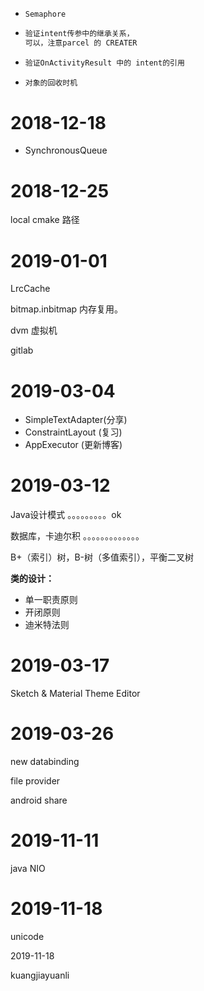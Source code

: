 - ```
  Semaphore
  ```

- ```java
  验证intent传参中的继承关系，
  可以，注意parcel 的 CREATER
  ```

- ```java
  验证OnActivityResult 中的 intent的引用
  ```

- ```java
  对象的回收时机
  ```




# 2018-12-18

- SynchronousQueue



# 2018-12-25

local cmake 路径



# 2019-01-01

LrcCache

bitmap.inbitmap 内存复用。

dvm 虚拟机

gitlab



# 2019-03-04

- SimpleTextAdapter(分享)
- ConstraintLayout (复习)
- AppExecutor (更新博客)


# 2019-03-12

Java设计模式			。。。。。。。。。ok

数据库，卡迪尔积		。。。。。。。。。。。。。

B+（索引）树，B-树（多值索引），平衡二叉树



**类的设计：**

- 单一职责原则
- 开闭原则
- 迪米特法则



# 2019-03-17

Sketch & Material Theme Editor

# 2019-03-26

new databinding

file provider

android share



# 2019-11-11

java NIO



# 2019-11-18	

unicode



2019-11-18	

kuangjiayuanli